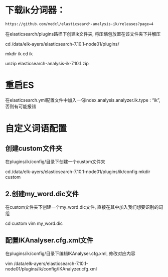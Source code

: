 # 下载ik分词器：
    https://github.com/medcl/elasticsearch-analysis-ik/releases?page=4

在elasticsearch/plugins路径下创建ik文件夹, 将压缩包放置在该文件夹下并解压

cd /data/elk-ayers/elasticsearch-7.10.1-node01/plugins/

mkdir ik
cd ik

unzip elasticsearch-analysis-ik-7.10.1.zip

# 重启ES

在elasticsearch.yml配置文件中加入一句index.analysis.analyzer.ik.type : “ik”, 否则有可能报错

# 自定义词语配置
## 创建custom文件夹
在plugins/ik/config/目录下创建一个custom文件夹

cd /data/elk-ayers/elasticsearch-7.10.1-node01/plugins/ik/config
mkdir custom
## 2.创建my_word.dic文件
在custom文件夹下创建一个my_word.dic文件, 直接在其中加入我们想要识别的词组

cd custom
vim my_word.dic

## 配置IKAnalyser.cfg.xml文件
在plugins/ik/config/目录下编辑IKAnalyser.cfg.xml, 修改对应内容

vim /data/elk-ayers/elasticsearch-7.10.1-node01/plugins/ik/config/IKAnalyzer.cfg.xml